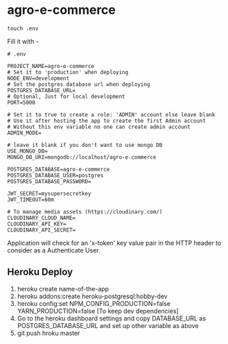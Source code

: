 # agro-e-commerce

```
touch .env
```

Fill it with -

```
# .env

PROJECT_NAME=agro-e-commerce
# Set it to 'production' when deploying
NODE_ENV=development
# Set the postgres database url when deploying
POSTGRES_DATABASE_URL=
# Optional, Just for local development
PORT=5000

# Set it to true to create a role: 'ADMIN' account else leave blank
# Use it after hosting the app to create the first Admin account
# Without this env variable no one can create admin account
ADMIN_MODE=

# leave it blank if you don't want to use mongo DB
USE_MONGO_DB=
MONGO_DB_URI=mongodb://localhost/agro-e-commerce

POSTGRES_DATABASE=agro-e-commerce
POSTGRES_DATABASE_USER=postgres
POSTGRES_DATABASE_PASSWORD=

JWT_SECRET=mysupersecretkey
JWT_TIMEOUT=60m

# To manage media assets (https://cloudinary.com/)
CLOUDINARY_CLOUD_NAME=
CLOUDINARY_API_KEY=
CLOUDINARY_API_SECRET=
```

Application will check for an 'x-token' key value pair in the HTTP header to consider as a Authenticate User.

## Heroku Deploy

1. heroku create name-of-the-app
2. heroku addons:create heroku-postgresql:hobby-dev
3. heroku config:set NPM_CONFIG_PRODUCTION=false YARN_PRODUCTION=false [To keep dev dependencies]
4. Go to the heroku dashboard settings and copy DATABASE_URL as POSTGRES_DATABASE_URL and set up other variable as above
5. git push hroku master
